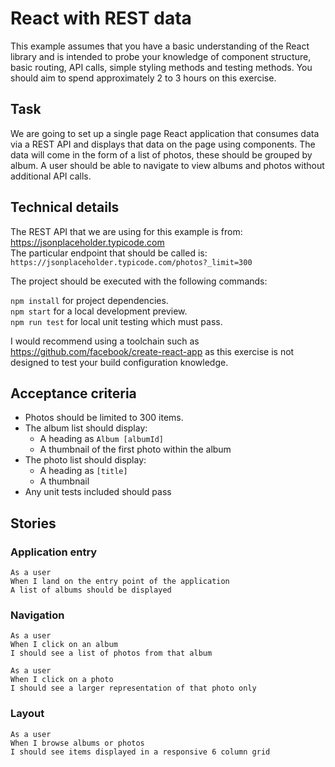 React with REST data
==========

This example assumes that you have a basic understanding of the React library and is intended to probe your knowledge of component structure, basic routing, API calls, simple styling methods and testing methods.
You should aim to spend approximately 2 to 3 hours on this exercise.


## Task

We are going to set up a single page React application that consumes data via a REST API and displays that data on the page using components.
The data will come in the form of a list of photos, these should be grouped by album.
A user should be able to navigate to view albums and photos without additional API calls. 


## Technical details

The REST API that we are using for this example is from: https://jsonplaceholder.typicode.com  
The particular endpoint that should be called is: `https://jsonplaceholder.typicode.com/photos?_limit=300`

The project should be executed with the following commands:

`npm install` for project dependencies.  
`npm start` for a local development preview.  
`npm run test` for local unit testing which must pass.

I would recommend using a toolchain such as https://github.com/facebook/create-react-app as this exercise is not designed to test your build configuration knowledge.


## Acceptance criteria

- Photos should be limited to 300 items.
- The album list should display:
  - A heading as `Album [albumId]`
  - A thumbnail of the first photo within the album
- The photo list should display:
  - A heading as `[title]`
  - A thumbnail
- Any unit tests included should pass


## Stories

### Application entry

    As a user
    When I land on the entry point of the application
    A list of albums should be displayed

### Navigation

    As a user
    When I click on an album
    I should see a list of photos from that album
    
    As a user
    When I click on a photo
    I should see a larger representation of that photo only

### Layout

    As a user
    When I browse albums or photos
    I should see items displayed in a responsive 6 column grid
